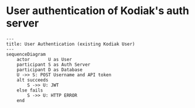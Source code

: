 # User authentication of Kodiak's auth server

```mermaid
---
title: User Authentication (existing Kodiak User)
---
sequenceDiagram
    actor       U as User
    participant S as Auth Server
    participant D as Database
    U ->> S: POST Username and API token
    alt succeeds
        S ->> U: JWT
    else fails
        S ->> U: HTTP ERROR
    end
```
